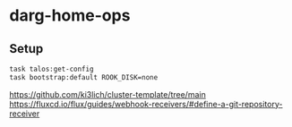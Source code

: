 # darg-home-ops

## Setup

```sh
task talos:get-config
task bootstrap:default ROOK_DISK=none
```

<https://github.com/ki3lich/cluster-template/tree/main>
<https://fluxcd.io/flux/guides/webhook-receivers/#define-a-git-repository-receiver>
